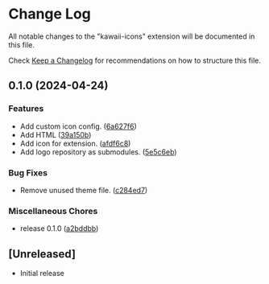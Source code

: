 # Change Log

All notable changes to the "kawaii-icons" extension will be documented in this file.

Check [Keep a Changelog](http://keepachangelog.com/) for recommendations on how to structure this file.

## 0.1.0 (2024-04-24)


### Features

* Add custom icon config. ([6a627f6](https://github.com/ryohidaka/kawaii-icons/commit/6a627f6f91395e533a472de166f3cf7138228300))
* Add HTML ([39a150b](https://github.com/ryohidaka/kawaii-icons/commit/39a150bed62ece95bd68d69a848f2c880a4862cf))
* Add icon for extension. ([afdf6c8](https://github.com/ryohidaka/kawaii-icons/commit/afdf6c838572a3c5116d711bc236161646a3c7a5))
* Add logo repository as submodules. ([5e5c6eb](https://github.com/ryohidaka/kawaii-icons/commit/5e5c6ebc7f0365fecdd3ee486d262df5059a3550))


### Bug Fixes

* Remove unused theme file. ([c284ed7](https://github.com/ryohidaka/kawaii-icons/commit/c284ed7499704203fa04da8a01378747a93a1182))


### Miscellaneous Chores

* release 0.1.0 ([a2bddbb](https://github.com/ryohidaka/kawaii-icons/commit/a2bddbbd63daccc78108ae5fa276c4289057ea0f))

## [Unreleased]

- Initial release
